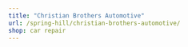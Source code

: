```yaml
---
title: "Christian Brothers Automotive"
url: /spring-hill/christian-brothers-automotive/
shop: car repair
---
```

